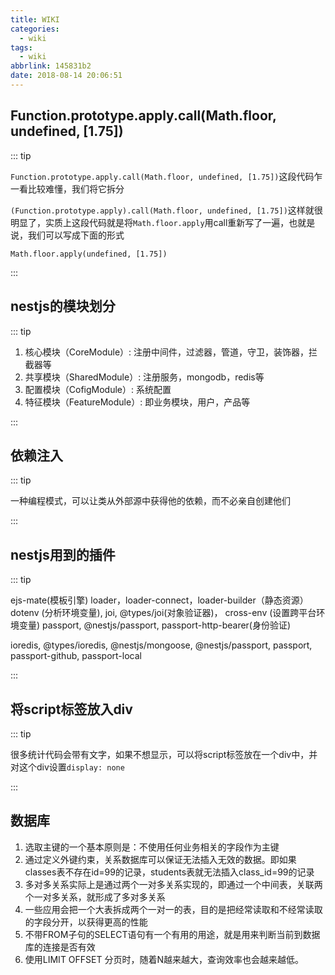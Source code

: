 ```yaml
---
title: WIKI
categories:
  - wiki
tags:
  - wiki
abbrlink: 145831b2
date: 2018-08-14 20:06:51
---
```


## Function.prototype.apply.call(Math.floor, undefined, [1.75])

::: tip

`Function.prototype.apply.call(Math.floor, undefined, [1.75])`这段代码乍一看比较难懂，我们将它拆分

`(Function.prototype.apply).call(Math.floor, undefined, [1.75])`这样就很明显了，实质上这段代码就是将`Math.floor.apply`用call重新写了一遍，也就是说，我们可以写成下面的形式

`Math.floor.apply(undefined, [1.75])`

:::

## nestjs的模块划分

::: tip

1. 核心模块（CoreModule）: 注册中间件，过滤器，管道，守卫，装饰器，拦截器等
2. 共享模块（SharedModule）: 注册服务，mongodb，redis等
3. 配置模块（CofigModule）: 系统配置
4. 特征模块（FeatureModule）: 即业务模块，用户，产品等

:::

## 依赖注入

::: tip

一种编程模式，可以让类从外部源中获得他的依赖，而不必亲自创建他们

:::

## nestjs用到的插件

::: tip

ejs-mate(模板引擎)
loader，loader-connect，loader-builder（静态资源）
dotenv (分析环境变量), joi, @types/joi(对象验证器)， cross-env (设置跨平台环境变量)
passport, @nestjs/passport, passport-http-bearer(身份验证)

ioredis, @types/ioredis, @nestjs/mongoose, @nestjs/passport, passport, passport-github, passport-local

:::

## 将script标签放入div

::: tip

很多统计代码会带有文字，如果不想显示，可以将script标签放在一个div中，并对这个div设置`display: none`

:::

## 数据库

1. 选取主键的一个基本原则是：不使用任何业务相关的字段作为主键
2. 通过定义外键约束，关系数据库可以保证无法插入无效的数据。即如果classes表不存在id=99的记录，students表就无法插入class_id=99的记录
3. 多对多关系实际上是通过两个一对多关系实现的，即通过一个中间表，关联两个一对多关系，就形成了多对多关系
4. 一些应用会把一个大表拆成两个一对一的表，目的是把经常读取和不经常读取的字段分开，以获得更高的性能
5. 不带FROM子句的SELECT语句有一个有用的用途，就是用来判断当前到数据库的连接是否有效
6. 使用LIMIT <M> OFFSET <N>分页时，随着N越来越大，查询效率也会越来越低。